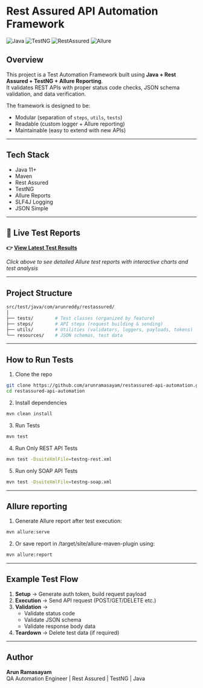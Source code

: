 # Rest Assured API Automation Framework

![Java](https://img.shields.io/badge/Java-11+-blue.svg)
![TestNG](https://img.shields.io/badge/TestNG-Framework-brightgreen.svg)
![RestAssured](https://img.shields.io/badge/Rest%20Assured-API%20Testing-orange.svg)
![Allure](https://img.shields.io/badge/Allure-Reporting-purple.svg)

## Overview
This project is a Test Automation Framework built using **Java + Rest Assured + TestNG + Allure Reporting**.  
It validates REST APIs with proper status code checks, JSON schema validation, and data verification.  

The framework is designed to be:
- Modular (separation of `steps`, `utils`, `tests`)  
- Readable (custom logger + Allure reporting)  
- Maintainable (easy to extend with new APIs)  

---

## Tech Stack
- Java 11+  
- Maven  
- Rest Assured  
- TestNG  
- Allure Reports  
- SLF4J Logging  
- JSON Simple  

---

## 🎯 Live Test Reports
**👉 [View Latest Test Results](https://arunramasayam.github.io/restassured-api-automation/)**

*Click above to see detailed Allure test reports with interactive charts and test analysis*  

---

## Project Structure
```bash
src/test/java/com/arunreddy/restassured/
│
├── tests/        # Test classes (organized by feature)
├── steps/        # API steps (request building & sending)
├── utils/        # Utilities (validators, loggers, payloads, tokens)
└── resources/    # JSON schemas, test data
```

---

## How to Run Tests

1. Clone the repo
```bash
git clone https://github.com/arunramasayam/restassured-api-automation.git
cd restassured-api-automation
```

2. Install dependencies
```bash
mvn clean install
```

3. Run Tests
```bash
mvn test
```

4. Run Only REST API Tests
```bash
mvn test -DsuiteXmlFile=testng-rest.xml
```

5. Run only SOAP API Tests
```bash
mvn test -DsuiteXmlFile=testng-soap.xml
```

---

## Allure reporting

1. Generate Allure report after test execution:
```bash
mvn allure:serve
```

2. Or save report in /target/site/allure-maven-plugin using:
```bash
mvn allure:report
```

---

## Example Test Flow
1. **Setup** → Generate auth token, build request payload  
2. **Execution** → Send API request (POST/GET/DELETE etc.)  
3. **Validation** →  
   - Validate status code  
   - Validate JSON schema  
   - Validate response body data  
4. **Teardown** → Delete test data (if required)  

---

## Author
**Arun Ramasayam**  
QA Automation Engineer | Rest Assured | TestNG | Java
